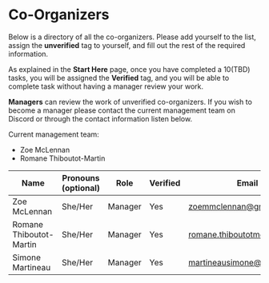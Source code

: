 # Co-Organizers

Below is a directory of all the co-organizers. Please add yourself to the list, assign the **unverified** tag to yourself, and fill out the rest of the required information. 

As explained in the **Start Here** page, once you have completed a 10(TBD) tasks, you will be assigned the **Verified** tag, and you will be able to complete task without having a manager review your work.

**Managers** can review the work of unverified co-organizers. If you wish to become a manager please contact the current management team on Discord or through the contact information listen below.

Current management team:

- Zoe McLennan
- Romane Thiboutot-Martin

Name | Pronouns (optional)|  Role | Verified | Email | Date Joined | Tasks Completed 
 --- | --- | --- | --- | --- | --- | --- 
Zoe McLennan | She/Her | Manager | Yes | zoemmclennan@gmail.com | May 2020 | NA
Romane Thiboutot-Martin | She/Her | Manager | Yes | romane.thiboutotm@gmail.com | May 2020 | NA
Simone Martineau | She/Her | Manager | Yes | martineausimone@gmail.com | 9/12/2020 | 10/10
